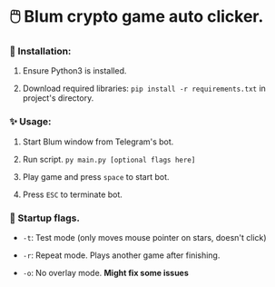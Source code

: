 # 🖱️ Blum crypto game auto clicker.

### 💾 Installation:

1. Ensure Python3 is installed.

2. Download required libraries: `pip install -r requirements.txt` in project's directory.

### ✨ Usage:

1. Start Blum window from Telegram's bot.

2. Run script. `py main.py [optional flags here]`

3. Play game and press `space` to start bot.

4. Press `ESC` to terminate bot.

### 🚩 Startup flags.

- `-t`: Test mode (only moves mouse pointer on stars, doesn't click)

- `-r`: Repeat mode. Plays another game after finishing.

- `-o`: No overlay mode. **Might fix some issues**
  
  ##### 
